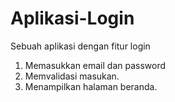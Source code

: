 # Aplikasi-Login
Sebuah aplikasi dengan fitur login
1. Memasukkan email dan password
2. Memvalidasi masukan.
3. Menampilkan halaman beranda.
